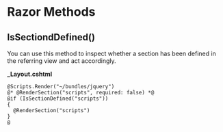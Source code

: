 # Razor Methods 

## IsSectiondDefined() 
You can use this method to inspect whether a section has been defined in the referring view and act accordingly.

**_Layout.cshtml**
~~~
@Scripts.Render("~/bundles/jquery")
@* @RenderSection("scripts", required: false) *@
@if (IsSectionDefined("scripts"))
{
  @RenderSection("scripts")
}
@
~~~
